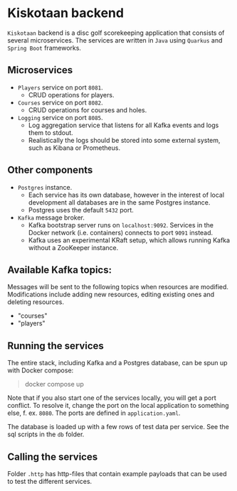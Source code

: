 # Kiskotaan backend
`Kiskotaan` backend is a disc golf scorekeeping application that consists of several microservices. The services are written in `Java` using `Quarkus` and `Spring Boot` frameworks.

## Microservices
- `Players` service on port `8081`.
  - CRUD operations for players.
- `Courses` service on port `8082`.
  - CRUD operations for courses and holes.
- `Logging` service on port `8085`.
  - Log aggregation service that listens for all Kafka events and logs them to stdout.
  - Realistically the logs should be stored into some external system, such as Kibana or Prometheus.

## Other components
- `Postgres` instance.
  - Each service has its own database, however in the interest of local development all databases are in the same Postgres instance.
  - Postgres uses the default `5432` port.
- `Kafka` message broker.
  - Kafka bootstrap server runs on `localhost:9092`. Services in the Docker network (i.e. containers) connects to port `9091` instead.
  - Kafka uses an experimental KRaft setup, which allows running Kafka without a ZooKeeper instance.

## Available Kafka topics:
Messages will be sent to the following topics when resources are modified. Modifications include adding new resources, editing existing ones and deleting resources.

- "courses"
- "players"

## Running the services
The entire stack, including Kafka and a Postgres database, can be spun up with Docker compose:

> docker compose up

Note that if you also start one of the services locally, you will get a port conflict. To resolve it, change the port on the local application to something else, f. ex. `8080`. The ports are defined in `application.yaml`.

The database is loaded up with a few rows of test data per service. See the sql scripts in the `db` folder.

## Calling the services
Folder `.http` has http-files that contain example payloads that can be used to test the different services.
